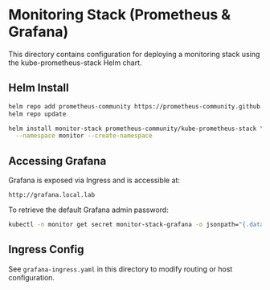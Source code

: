 # Monitoring Stack (Prometheus & Grafana)

This directory contains configuration for deploying a monitoring stack using the kube-prometheus-stack Helm chart.

## Helm Install

```bash
helm repo add prometheus-community https://prometheus-community.github.io/helm-charts
helm repo update

helm install monitor-stack prometheus-community/kube-prometheus-stack \
  --namespace monitor --create-namespace
```

## Accessing Grafana

Grafana is exposed via Ingress and is accessible at:

```
http://grafana.local.lab
```

To retrieve the default Grafana admin password:

```bash
kubectl -n monitor get secret monitor-stack-grafana -o jsonpath="{.data.admin-password}" | base64 -d && echo
```

## Ingress Config

See `grafana-ingress.yaml` in this directory to modify routing or host configuration.